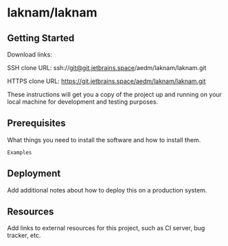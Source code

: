 # laknam/laknam



## Getting Started

Download links:

SSH clone URL: ssh://git@git.jetbrains.space/aedm/laknam/laknam.git

HTTPS clone URL: https://git.jetbrains.space/aedm/laknam/laknam.git



These instructions will get you a copy of the project up and running on your local machine for development and testing purposes.

## Prerequisites

What things you need to install the software and how to install them.

```
Examples
```

## Deployment

Add additional notes about how to deploy this on a production system.

## Resources

Add links to external resources for this project, such as CI server, bug tracker, etc.
